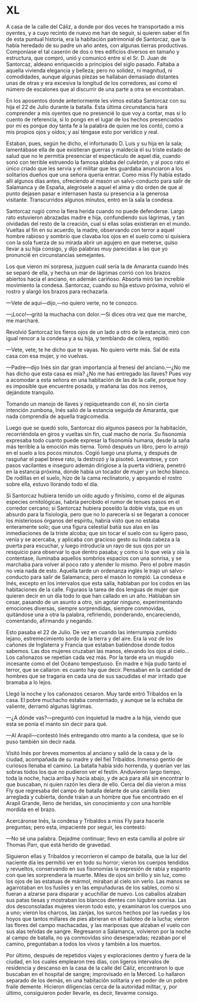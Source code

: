 # XL 

A casa de la calle del Cáliz, a donde por dos veces he transportado a mis
oyentes, y a cuyo recinto de nuevo me han de seguir, si quieren saber el fin de
esta puntual historia, era la habitación patrimonial de Santorcaz, que la había
heredado de su padre un año antes, con algunas tierras productivas. Componíase
el tal caserón de dos o tres edificios diversos en tamaño y estructura, que
compró, unió y comunicó entre sí el Sr. D. Juan de Santorcaz, aldeano
enriquecido a principios del siglo pasado. Faltaba a aquella vivienda elegancia
y belleza; pero no solidez, ni magnitud, ni comodidades, aunque algunas piezas
se hallaban demasiado distantes unas de otras y era excesiva la longitud de los
corredores, así como el número de escalones que al discurrir de una parte
a otra se encontraban.

En los aposentos donde anteriormente les vimos estaba Santorcaz con su hija el
22 de Julio durante la batalla. Esta última circunstancia hará comprender a mis
oyentes que no presencié lo que voy a contar, mas si lo cuento de referencia,
si lo pongo en el lugar de los hechos presenciados por mí es porque doy tanta
fe a la palabra de quien me los contó, como a mis propios ojos y oídos; y así
téngase esto por verídico y real.

Estaban, pues, según he dicho, el infortunado D. Luis y su hija en la sala;
lamentábase ella de que existieran guerras y maldecía él su triste estado de
salud que no le permitía presenciar el espectáculo de aquel día, cuando sonó
con terrible estruendo la famosa aldaba del culebrón, y al poco rato el único
criado que les servía y el militar que les guardaba anunciaron a los solitarios
dueños que una señora quería entrar. Como miss Fly había estado allí algunos
días antes, ofreciendo al masón un salvo-conducto para salir de Salamanca y de
España, alegrósele a aquel el alma y dio orden de que al punto dejasen pasar
e internasen hasta su presencia a la generosa visitante. Transcurridos algunos
minutos, entró en la sala la condesa.

Santorcaz rugió como la fiera herida cuando no puede defenderse. Largo rato
estuvieron abrazadas madre e hija, confundiendo sus lágrimas, y tan olvidadas
del resto de la creación, cual si ellas solas existieran en el mundo. Vueltas
al fin en su acuerdo, la madre, observando con terror a aquel hombre rabioso
y sombrío que clavaba los ojos en el suelo como si quisiera con la sola fuerza
de su mirada abrir un agujero en que meterse, quiso llevar a su hija consigo,
y dijo palabras muy parecidas a las que yo pronuncié en circunstancias
semejantes.

Los que vieron mi sorpresa, juzguen cuál sería la de Amaranta cuando Inés se
separó de ella, y hecha un mar de lágrimas corrió con los brazos abiertos hacia
el anciano, en ademán cariñoso. Absorta miró tan increíble movimiento la
condesa. Santorcaz, cuando su hija estuvo próxima, volvió el rostro y alargó
los brazos para rechazarla.

—Vete de aquí—dijo,—no quiero verte, no te conozco.

—¡Loco!—gritó la muchacha con dolor.—Si dices otra vez que me marche, me
marcharé.

Revolvió Santorcaz los fieros ojos de un lado a otro de la estancia, miró con
igual rencor a la condesa y a su hija, y temblando de cólera, repitió:

—Vete, vete, te he dicho que te vayas. No quiero verte más. Sal de esta casa
con esa mujer, y no vuelvas.

—Padre—dijo Inés sin dar gran importancia al frenesí del anciano.—¿No me has
dicho que esta casa es mía? ¿No me has entregado las llaves? Pues voy
a acomodar a esta señora en una habitación de las de la calle, porque hoy es
imposible que encuentre posada, y mañana las dos nos iremos, dejándote
tranquilo.

Tomando un manojo de llaves y repiqueteando con él, no sin cierta intención
zumbona, Inés salió de la estancia seguida de Amaranta, que nada comprendía de
aquella tragicomedia.

Luego que se quedó solo, Santorcaz dio algunos paseos por la habitación,
recorriéndola en giros y vueltas sin fin, cual macho de noria. Su fisonomía
expresaba todo cuanto puede expresar la fisonomía humana, desde la saña más
terrible a la emoción más tierna. Tomó después un libro, pero lo arrojó en el
suelo a los pocos minutos. Cogió luego una pluma, y después de rasguñar el
papel breve rato, la destrozó y la pisoteó. Levantose, y con pasos vacilantes
e inseguro ademán dirigiose a la puerta vidriera, penetró en la estancia
próxima, donde había un tocador de mujer y un lecho blanco. De rodillas en el
suelo, hizo de la cama reclinatorio, y apoyando el rostro sobre ella, estuvo
llorando todo el día.

Si Santorcaz hubiera tenido un oído agudo y finísimo, como el de algunas
especies ornitológicas, habría percibido el rumor de tenues pasos en el
corredor cercano; si Santorcaz hubiera poseído la doble vista, que es un
absurdo para la fisiología, pero que no lo parecería si se llegaran a conocer
los misteriosos órganos del espíritu, habría visto que no estaba enteramente
solo; que una figura celestial batía sus alas en las inmediaciones de la triste
alcoba; que sin tocar el suelo con su ligero paso, venía y se acercaba,
y aplicaba con gracioso gesto su linda cabeza a la puerta para escuchar,
y luego introducía un rayo de sus ojos por un resquicio para observar lo que
dentro pasaba; y como si lo que veía y oía la contentase, iluminaba aquellos
sombríos espacios con una sonrisa, y se marchaba para volver al poco rato
y atender lo mismo. Pero el pobre masón no veía nada de esto. Aquella tarde un
ordenanza inglés le trajo un salvo-conducto para salir de Salamanca; pero el
masón lo rompió. La condesa e Inés, excepto en los intervalos que esta salía,
hablaban por los codos en las habitaciones de la calle. Figuraos la tarea de
dos lenguas de mujer que quieren decir en un día todo lo que han callado en un
año. Hablaban sin cesar, pasando de un asunto a otro, sin agotar ninguno,
experimentando emociones diversas, siempre sorprendidas, siempre conmovidas,
quitándose una a otra la palabra, refiriendo, ponderando, encareciendo,
comentando, afirmando y negando.

Esto pasaba el 22 de Julio. De vez en cuando las interrumpía zumbido lejano,
estremecimiento sordo de la tierra y del aire. Era la voz de los cañones de
Inglaterra y Francia que estaban batiéndose donde todos sabemos. Las dos
mujeres cruzaban las manos, elevando los ojos al cielo… Los cañonazos se
repetían cada vez más. Por la tarde era un mugido incesante como el del Océano
tempestuoso. En madre e hija pudo tanto el terror, que se callaron: es cuanto
hay que decir. Pensaban en la cantidad de hombres que se tragaría en cada una
de sus sacudidas el mar irritado que bramaba a lo lejos.

Llegó la noche y los cañonazos cesaron. Muy tarde entró Tribaldos en la casa.
El pobre muchacho estaba consternado, y aunque se la echaba de valiente,
derramó algunas lágrimas.

—¿A dónde vas?—preguntó con inquietud la madre a la hija, viendo que esta se
ponía el manto sin decir para qué.

—Al Arapil—contestó Inés entregando otro manto a la condesa, que se lo puso
también sin decir nada.

Visitó Inés por breves momentos al anciano y salió de la casa y de la ciudad,
acompañada de su madre y del fiel Tribaldos. Inmenso gentío de curiosos llenaba
el camino. La batalla había sido horrenda, y querían ver las sobras todos los
que no pudieron ver el festín. Anduvieron largo tiempo, toda la noche, hacia
arriba y hacia abajo, y de acá para allá sin encontrar lo que buscaban, ni
quien razón les diera de ello. Cerca del día vieron a miss Fly que regresaba
del campo de batalla delante de una camilla bien arreglada y cubierta, donde
traían a un hombre que fue encontrado en el Arapil Grande, lleno de heridas,
sin conocimiento y con una horrible mordida en el brazo.

Acercáronse Inés, la condesa y Tribaldos a miss Fly para hacerle preguntas;
pero esta, impaciente por seguir, les contestó:

—No sé una palabra. Dejadme continuar; llevo en esta camilla al pobre sir
Thomas Parr, que está herido de gravedad.

Siguieron ellas y Tribaldos y recorrieron el campo de batalla, que la luz del
naciente día les permitió ver en todo su horror; vieron los cuerpos tendidos
y revueltos, conservando en sus fisonomías la expresión de rabia y espanto con
que les sorprendiera la muerte. Miles de ojos sin brillo y sin luz, como los
ojos de las estatuas de mármol, miraban al cielo sin verlo. Las manos se
agarrotaban en los fusiles y en las empuñaduras de los sables, como si fueran
a alzarse para disparar y acuchillar de nuevo. Los caballos alzaban sus patas
tiesas y mostraban los blancos dientes con lúgubre sonrisa. Las dos
desconsoladas mujeres vieron todo esto, y examinaron los cuerpos uno a uno;
vieron los charcos, las zanjas, los surcos hechos por las ruedas y los hoyos
que tantos millares de pies abrieran en el bailoteo de la lucha; vieron las
flores del campo machacadas, y las mariposas que alzaban el vuelo con sus alas
teñidas de sangre. Regresaron a Salamanca, volvieron por la noche al campo de
batalla, no ya conmovidas sino desesperadas; rezaban por el camino, preguntaban
a todos los vivos y también a los muertos.

Por último, después de repetidos viajes y exploraciones dentro y fuera de la
ciudad, en los cuales emplearon tres días, con ligeros intervalos de residencia
y descanso en la casa de la calle del Cáliz, encontraron lo que buscaban en el
hospital de sangre; improvisado en la Merced. Lo hallaron separado de los
demás, en una habitación solitaria y en poder de un pobre fraile demente.
Hicieron diligencias cerca de la autoridad militar, y, por último, consiguieron
poder llevarle, es decir, llevarme consigo.
